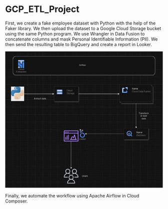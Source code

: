 # GCP_ETL_Project

First, we create a fake employee dataset with Python with the help of the Faker library.
We then upload the dataset to a Google Cloud Storage bucket using the same Python program.
We use Wrangler in Data Fusion to concatenate columns and mask Personal Identifiable Information (PII).
We then send the resulting table to BigQuery and create a report in Looker.

![Screenshot of the pipeline](./Screenshot.png)

Finally, we automate the workflow using Apache Airflow in Cloud Composer.
